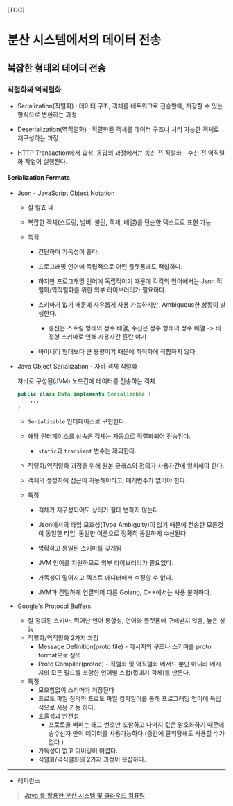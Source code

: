 [TOC]

# 분산 시스템에서의 데이터 전송

## 복잡한 형태의 데이터 전송

### 직렬화와 역직렬화

- Serialization(직렬화) : 데이터 구조, 객체를 네트워크로 전송할때, 저장할 수 있는 형식으로 변환하는 과정

- Deserialization(역직렬화) : 직렬화된 객체를 데이터 구조나 처리 가능한 객체로 재구성하는 과정

- HTTP Transaction에서 요청, 응답의 과정에서는 송신 전 직렬화 - 수신 전 역직렬화 작업이 실행된다.

#### Serialization Formats

- Json - JavaScript Object Notation
  
  - 잘 알죠 네
  
  - 복잡한 객체(스트링, 넘버, 불린, 객체, 배열)를 단순한 텍스트로 표현 가능
  
  - 특징
    
    - 간단하며 가독성이 좋다.
    
    - 프로그래밍 언어에 독립적으로 어떤 플랫폼에도 적합하다.
    
    - 하지만 프로그래밍 언어에 독립적이기 때문에 각각의 언어에서는 Json 직렬화/역직렬화를 위한 외부 라이브러리가 필요하다.
    
    - 스키마가 없기 때문에 자유롭게 사용 가능하지만, Ambiguous한 상황이 발생한다.
      
      - 송신은 스트링 형태의 정수 배열, 수신은 정수 형태의 정수 배열 -> 비정형 스키마로 인해 사용자간 혼란 야기
    
    - 바이너리 형태보다 큰 용량이기 때문에 최적화에 적합하지 않다.

- Java Object Serialization - 자바 객체 직렬화
  
  자바로 구성된(JVM) 노드간에 데이터를 전송하는 객체
  
  ```java
  public class Data implements Serializable {
      ...
  }
  ```
  
  - `Serializable` 인터페이스로 구현한다.
  
  - 해당 인터페이스를 상속은 객체는 자동으로 직렬화되어 전송된다.
    
    - `static`과 `transient` 변수는 제외한다.
  
  - 직렬화/역직렬화 과정을 위해 원본 클래스의 정의가 사용자간에 일치해야 한다.
  
  - 객체의 생성자에 접근이 가능해야하고, 매개변수가 없어야 한다.
  
  - 특징
    
    - 객체가 재구성되어도 상태가 절대 변하지 않는다.
    
    - Json에서의 타입 모호성(Type Ambiguity)이 없기 때문에 전송한 모든것이 동일한 타입, 동일한 이름으로 정확히 동일하게 수신된다.
    
    - 명확하고 통일된 스키마를 갖게됨
    
    - JVM 언어를 지원하므로 외부 라이브러리가 필요없다.
    
    - 가독성이 떨어지고 텍스트 에디터에서 수정할 수 없다.
    
    - JVM과 긴밀하게 연결되어 다른 Golang, C++에서는 사용 불가하다.

- Google's Protocol Buffers
  
  - 잘 정의된 스키마, 뛰어난 언어 통합성, 언어와 플랫폼에 구애받지 않음, 높은 성능
  - 직렬화/역직렬화 2가지 과정
    - Message Definition(proto file) - 메시지의 구조나 스키마를 proto format으로 정의
    - Proto Compiler(protoc) - 직렬화 및 역직렬화 메서드 뿐만 아니라 메시지의 모든 필드를 포함한 언어별 스텁(껍데기 객체)를 만든다.
  - 특징
    - 모호함없이 스키마가 저장된다
    - 프로토 파일 정의와 프로토 파일 컴파일러를 통해 프로그래밍 언어에 독립적으로 사용 가능 하다.
    - 효율성과 안전성
      - 프로토콜 버퍼는 태그 번호만 포함하고 나머지 값은 암호화하기 때문에 송수신자 만이 데이터를 사용가능하다.(중간에 탈취당해도 사용할 수가 없다.)
    - 가독성이 없고 디버깅이 어렵다.
    - 직렬화/역직렬화의 2가지 과정이 복잡하다.

---  

- 레퍼런스

> [Java 를 활용한 분산 시스템 및 클라우드 컴퓨팅](https://www.udemy.com/course/java-distributed-system/)
